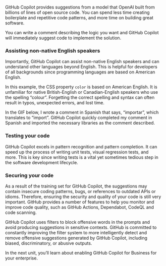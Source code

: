 GitHub Copilot provides suggestions from a model that OpenAI built from billions of lines of open source code. You can spend less time creating boilerplate and repetitive code patterns, and more time on building great software. 

You can write a comment describing the logic you want and GitHub Copilot will immediately suggest code to implement the solution.

<!-- Possibly add the image from https://github.com/features/copilot under, Focus on solving bigger problems, or something similar -->

### Assisting non-native English speakers

Importantly, GitHub Copilot can assist non-native English speakers and can understand other languages beyond English. This is helpful for developers of all backgrounds since programming languages are based on American English. 

In this example, the CSS property `color` is based on American English. It is unfamiliar for native British-English or Canadian-English speakers who use the spelling “colour”. Forgetting the correct spelling and syntax can often result in typos, unexpected errors, and lost time.

In the GIF below, I wrote a comment in Spanish that says, “importar”, which translates to “import”. GitHub Copilot quickly completed my comment in Spanish and imported the necessary libraries as the comment described.

<!-- Use the example from https://github.blog/2022-09-14-8-things-you-didnt-know-you-could-do-with-github-copilot/ under Assisting non-native English speakers -->

### Testing your code

GitHub Copilot excels in pattern recognition and pattern completion. It can speed up the process of writing unit tests, visual regression tests, and more. This is key since writing tests is a vital yet sometimes tedious step in the software development lifecycle.

### Securing your code

As a result of the training set for GitHub Copilot, the suggestions may contain insecure coding patterns, bugs, or references to outdated APIs or idioms. Therefore, ensuring the security and quality of your code is still very important. GitHub provides a number of features to help you monitor and improve code quality, such as GitHub Actions, Dependabot, CodeQL and code scanning.

GitHub Copilot uses filters to block offensive words in the prompts and avoid producing suggestions in sensitive contexts. GitHub is committed to constantly improving the filter system to more intelligently detect and remove offensive suggestions generated by GitHub Copilot, including biased, discriminatory, or abusive outputs.

In the next unit, you’ll learn about enabling GitHub Copilot for Business for your enterprise.

<!-- Do not add a unit summary or references/links -->
